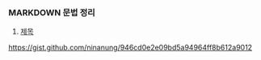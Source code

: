 ### **MARKDOWN 문법 정리**

1. [제목](contents/제목.md)

https://gist.github.com/ninanung/946cd0e2e09bd5a94964ff8b612a9012